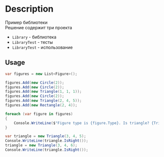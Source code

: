 # Description

Пример библиотеки \
Решение содержит три проекта

* `Library` - библиотека
* `LibraryTest` - тесты
* `LibraryTest` - использование

## Usage



```c#
var figures = new List<Figure>();

figures.Add(new Circle(2));
figures.Add(new Circle(2));
figures.Add(new Triangle(1, 1, 1));
figures.Add(new Circle(2));
figures.Add(new Triangle(2, 4, 5));
figures.Add(new Rectangle(2, 4));

foreach (var figure in figures)
{
    Console.WriteLine($"Figure type is {figure.Type}. Is triangle? {Triangle.IsTriangle(figure)}. Area: {figure.CalculateArea()}.");
}

var triangle = new Triangle(3, 4, 5);
Console.WriteLine(triangle.IsRight());
triangle = new Triangle(3, 4, 6);
Console.WriteLine(triangle.IsRight());
```
